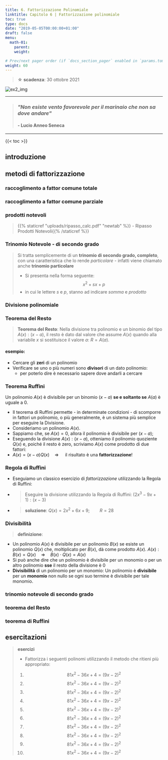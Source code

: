 ```yaml
---
title: 6. Fattorizzazione Polinomiale
linktitle: Capitolo 6 | Fattorizzazione polinomiale
toc: true
type: docs
date: "2019-05-05T00:00:00+01:00"
draft: false
menu:
  math-01:
    parent: 
    weight: 

# Prev/next pager order (if `docs_section_pager` enabled in `params.toml`)
weight: 60
---
```


> ☆ **scadenza**: 30 ottobre 2021

![ex2_img](../ex2_img.png)

---

>### *"Non esiste vento favorevole per il marinaio che non sa dove andare"*
>
>#### - Lucio Anneo Seneca

---

{{< toc >}}

## introduzione

## metodi di fattorizzazione

### raccoglimento a fattor comune totale

### raccoglimento a fattor comune parziale

### prodotti notevoli

>{{% staticref "uploads/ripasso_calc.pdf" "newtab" %}} <i class="fa-regular fa-share-from-square"></i> - Ripasso Prodotti Notevoli{{% /staticref %}}

### Trinomio Notevole - di secondo grado

> Si tratta semplicemente di un **trinomio di secondo grado, completo**, con una caratteristica che lo rende *particolare* - infatti viene chiamato anche **trinomio particolare**
>
> - Si presenta nella forma seguente:
> $$x^2 + sx+p$$
> - in cui le lettere $s$ e $p$, stanno ad indicare _somma_ e _prodotto_

### Divisione polinomiale

### Teorema del Resto

> **Teorema del Resto**: Nella divisione tra polinomio e un binomio del tipo $A(x) : (x - a)$, il resto è dato dal valore che assume $A(x)$ quando alla variabile $x$ si sostituisce il valore $a$: $R = A(a)$.

#### esempio:

- Cercare gli **zeri** di un polinomio
- Verificare se uno o più numeri sono **divisori** di un dato polinomio:
  - per poterlo dire è necessario sapere dove andarli a cercare

### Teorema Ruffini

Un polinomio $A(x)$ è divisibile per un binomio $(x - a)$ **se e soltanto se** $A(a)$ è uguale a $0$.

- Il teorema di Ruffini permette - in determinate condizioni - di scomporre in fattori un polinomio, o più generalmente, è un sistema più semplice per eseguire la Divisione.
- Consideriamo un polinomio $A(x)$.
- Sappiamo che, se $A(x) = 0$, allora il polinomio è divisibile per $(x - a)$;
- Eseguendo la divisione $A(x) : (x - a)$, otteniamo il polinomio quoziente $Q(x)$ e, poiché il resto è zero, scriviamo $A(x)$ come prodotto di due fattori: 
- $A(x) = (x - a) Q(x)\quad \Rightarrow \quad$ il risultato è una **fattorizzazione**!

### Regola di Ruffini

- Eseguiamo un classico esercizio di *fattorizzazione* utilizzando la Regola di Ruffini:
- >Eseguire la divisione utilizzando la Regola di Ruffini:
$(2x^3 - 9x + 1) : (x - 3)$
- >**soluzione**: $Q(x) = 2x^2 + 6x + 9; \qquad R = 28$

### Divisibilità

>**definizione**:

- Un polinomio $A(x)$ è divisibile per un polinomio $B(x)$ se esiste un polinomio $Q(x)$ che, moltiplicato per $B(x)$, dà come prodotto $A(x)$. $A(x) : B(x) = Q(x) \quad \Rightarrow \quad B(x) \cdot Q(x) = A(x)$
- Si può anche dire che un polinomio è divisibile per un monomio o per un altro polinomio **sse** il resto della divisione è $0$
- **Divisibilità** di un polinomio per un monomio:
Un polinomio è **divisibile** per un **monomio** non nullo se ogni suo termine è divisibile per tale monomio.

### trinomio notevole di secondo grado

### teorema del Resto

### teorema di Ruffini

## esercitazioni

>**esercizi**
>
>- Fattorizza i seguenti polinomi utilizzando il metodo che ritieni più appropriato:
>
>1. $$81x^2 -36x + 4 = (9x-2)^2$$
>1. $$81x^2 -36x + 4 = (9x-2)^2$$
>1. $$81x^2 -36x + 4 = (9x-2)^2$$
>1. $$81x^2 -36x + 4 = (9x-2)^2$$
>1. $$81x^2 -36x + 4 = (9x-2)^2$$
>1. $$81x^2 -36x + 4 = (9x-2)^2$$
>1. $$81x^2 -36x + 4 = (9x-2)^2$$
>1. $$81x^2 -36x + 4 = (9x-2)^2$$
>1. $$81x^2 -36x + 4 = (9x-2)^2$$
>1. $$81x^2 -36x + 4 = (9x-2)^2$$
